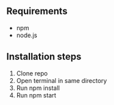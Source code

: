 
## Requirements

- npm
- node.js

## Installation steps

1. Clone repo
2. Open terminal in same directory 
3. Run npm install
4. Run npm start
